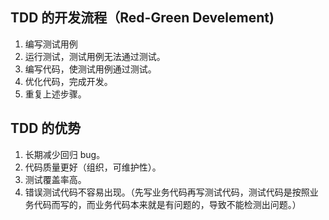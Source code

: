 ## TDD 的开发流程（Red-Green Develement)

1. 编写测试用例
2. 运行测试，测试用例无法通过测试。
3. 编写代码，使测试用例通过测试。
4. 优化代码，完成开发。
5. 重复上述步骤。

## TDD 的优势

1. 长期减少回归 bug。
2. 代码质量更好（组织，可维护性）。
3. 测试覆盖率高。
4. 错误测试代码不容易出现。（先写业务代码再写测试代码，测试代码是按照业务代码而写的，而业务代码本来就是有问题的，导致不能检测出问题。）







